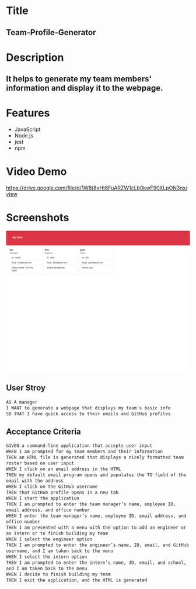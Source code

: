 # Title 
## Team-Profile-Generator

# Description
## It helps to generate my team members' information and display it to the webpage.

# Features
- JavaScript
- Node.js
- jest
- npm

# Video Demo

https://drive.google.com/file/d/1W8t8xHt6FuARZW1cLb0kwF90XLpON3nx/view

# Screenshots

![Screenshot](https://github.com/Jeongholee21/Team-Profile-Generator/blob/main/dist/Screen%20Shot%202022-06-05%20at%2012.21.36%20PM.png)

## User Stroy

```
AS A manager
I WANT to generate a webpage that displays my team's basic info
SO THAT I have quick access to their emails and GitHub profiles
```

## Acceptance Criteria

```
GIVEN a command-line application that accepts user input
WHEN I am prompted for my team members and their information
THEN an HTML file is generated that displays a nicely formatted team roster based on user input
WHEN I click on an email address in the HTML
THEN my default email program opens and populates the TO field of the email with the address
WHEN I click on the GitHub username
THEN that GitHub profile opens in a new tab
WHEN I start the application
THEN I am prompted to enter the team manager’s name, employee ID, email address, and office number
WHEN I enter the team manager’s name, employee ID, email address, and office number
THEN I am presented with a menu with the option to add an engineer or an intern or to finish building my team
WHEN I select the engineer option
THEN I am prompted to enter the engineer’s name, ID, email, and GitHub username, and I am taken back to the menu
WHEN I select the intern option
THEN I am prompted to enter the intern’s name, ID, email, and school, and I am taken back to the menu
WHEN I decide to finish building my team
THEN I exit the application, and the HTML is generated
```